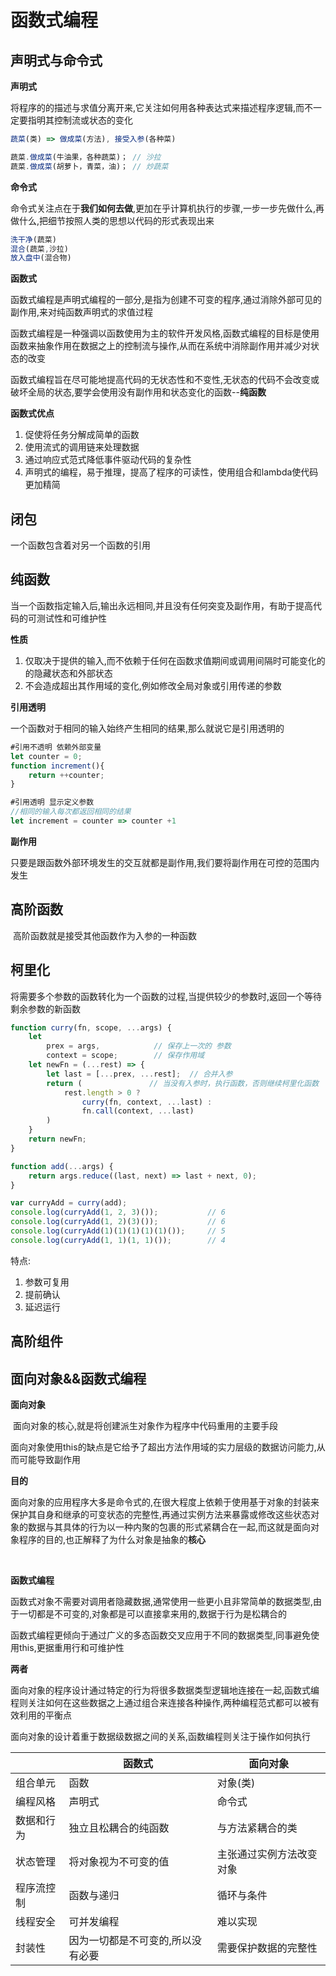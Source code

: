 # 函数式编程

## 声明式与命令式

**声明式**

​	将程序的的描述与求值分离开来,它关注如何用各种表达式来描述程序逻辑,而不一定要指明其控制流或状态的变化

```js
蔬菜(类) => 做成菜(方法), 接受入参(各种菜)

蔬菜.做成菜(牛油果，各种蔬菜)； // 沙拉
蔬菜.做成菜(胡萝卜，青菜，油)； // 炒蔬菜
```



**命令式**

​	命令式关注点在于**我们如何去做**,更加在乎计算机执行的步骤,一步一步先做什么,再做什么,把细节按照人类的思想以代码的形式表现出来

```js
洗干净(蔬菜)
混合(蔬菜,沙拉)
放入盘中(混合物)
```

**函数式**

​	函数式编程是声明式编程的一部分,是指为创建不可变的程序,通过消除外部可见的副作用,来对纯函数声明式的求值过程

​	函数式编程是一种强调以函数使用为主的软件开发风格,函数式编程的目标是使用函数来抽象作用在数据之上的控制流与操作,从而在系统中消除副作用并减少对状态的改变

​	函数式编程旨在尽可能地提高代码的无状态性和不变性,无状态的代码不会改变或破坏全局的状态,要学会使用没有副作用和状态变化的函数--**纯函数**

**函数式优点**

1. 促使将任务分解成简单的函数
2. 使用流式的调用链来处理数据
3. 通过响应式范式降低事件驱动代码的复杂性
4. 声明式的编程，易于推理，提高了程序的可读性，使用组合和lambda使代码更加精简

## 闭包

一个函数包含着对另一个函数的引用

## 纯函数

​	当一个函数指定输入后,输出永远相同,并且没有任何突变及副作用，有助于提高代码的可测试性和可维护性

**性质**

1. 仅取决于提供的输入,而不依赖于任何在函数求值期间或调用间隔时可能变化的的隐藏状态和外部状态
2. 不会造成超出其作用域的变化,例如修改全局对象或引用传递的参数

**引用透明**

一个函数对于相同的输入始终产生相同的结果,那么就说它是引用透明的

```js
#引用不透明 依赖外部变量
let counter = 0;
function increment(){
	return ++counter;
}

#引用透明 显示定义参数
//相同的输入每次都返回相同的结果
let increment = counter => counter +1
```

**副作用**

只要是跟函数外部环境发生的交互就都是副作用,我们要将副作用在可控的范围内发生

## 高阶函数

​	高阶函数就是接受其他函数作为入参的一种函数

## 柯里化

​	将需要多个参数的函数转化为一个函数的过程,当提供较少的参数时,返回一个等待剩余参数的新函数

```js
function curry(fn, scope, ...args) {
    let
        prex = args,            // 保存上一次的 参数
        context = scope;        // 保存作用域
    let newFn = (...rest) => {
        let last = [...prex, ...rest];  // 合并入参
        return (               // 当没有入参时，执行函数，否则继续柯里化函数
            rest.length > 0 ?
                curry(fn, context, ...last) :
                fn.call(context, ...last)
        )
    }
    return newFn;
}

function add(...args) {
    return args.reduce((last, next) => last + next, 0);
}

var curryAdd = curry(add);
console.log(curryAdd(1, 2, 3)());           // 6
console.log(curryAdd(1, 2)(3)());           // 6
console.log(curryAdd(1)(1)(1)(1)(1)());     // 5
console.log(curryAdd(1, 1)(1, 1)());        // 4
```



特点:

1. 参数可复用
2. 提前确认
3. 延迟运行

## 高阶组件

## 面向对象&&函数式编程

**面向对象**

​	面向对象的核心,就是将创建派生对象作为程序中代码重用的主要手段

​	面向对象使用this的缺点是它给予了超出方法作用域的实力层级的数据访问能力,从而可能导致副作用

**目的**

​		面向对象的应用程序大多是命令式的,在很大程度上依赖于使用基于对象的封装来保护其自身和继承的可变状态的完整性,再通过实例方法来暴露或修改这些状态对象的数据与其具体的行为以一种内聚的包裹的形式紧耦合在一起,而这就是面向对象程序的目的,也正解释了为什么对象是抽象的**核心**

​		

**函数式编程**

​	函数式对象不需要对调用者隐藏数据,通常使用一些更小且非常简单的数据类型,由于一切都是不可变的,对象都是可以直接拿来用的,数据于行为是松耦合的

​	函数式编程更倾向于通过广义的多态函数交叉应用于不同的数据类型,同事避免使用this,更据重用行和可维护性

**两者**

​	面向对象的程序设计通过特定的行为将很多数据类型逻辑地连接在一起,函数式编程则关注如何在这些数据之上通过组合来连接各种操作,两种编程范式都可以被有效利用的平衡点



面向对象的设计着重于数据级数据之间的关系,函数编程则关注于操作如何执行

|            | 函数式                            | 面向对象                 |
| ---------- | --------------------------------- | ------------------------ |
| 组合单元   | 函数                              | 对象(类)                 |
| 编程风格   | 声明式                            | 命令式                   |
| 数据和行为 | 独立且松耦合的纯函数              | 与方法紧耦合的类         |
| 状态管理   | 将对象视为不可变的值              | 主张通过实例方法改变对象 |
| 程序流控制 | 函数与递归                        | 循环与条件               |
| 线程安全   | 可并发编程                        | 难以实现                 |
| 封装性     | 因为一切都是不可变的,所以没有必要 | 需要保护数据的完整性     |

